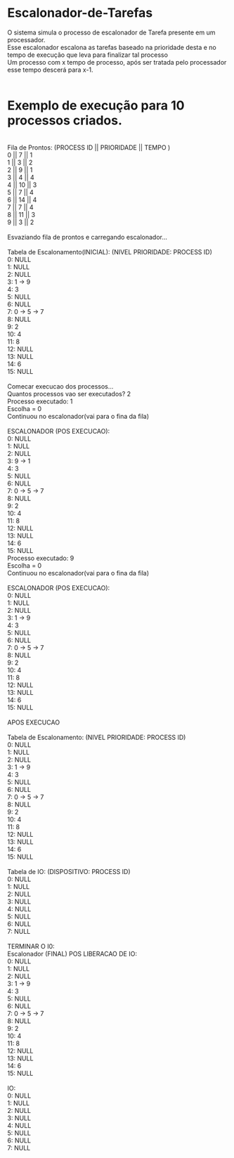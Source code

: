 # Escalonador-de-Tarefas
O sistema simula o processo de escalonador de Tarefa presente em um processador. <br/>
Esse escalonador escalona as tarefas baseado na prioridade desta e no tempo de execução que leva para finalizar tal processo <br/>
Um processo com x tempo de processo, após ser tratada pelo processador esse tempo descerá para x-1.<br/><br/>

<h1> Exemplo de execução para 10 processos criados.</h1>
<br/>
Fila de Prontos: (PROCESS ID || PRIORIDADE || TEMPO )<br/>
 0 || 7 || 1<br/>
 1 || 3 || 2<br/>
 2 || 9 || 1<br/>
 3 || 4 || 4<br/>
 4 || 10 || 3<br/>
 5 || 7 || 4<br/>
 6 || 14 || 4<br/>
 7 || 7 || 4<br/>
 8 || 11 || 3<br/>
 9 || 3 || 2<br/>
<br/>
Esvaziando fila de prontos e carregando escalonador...<br/>
<br/>
Tabela de Escalonamento(INICIAL): (NIVEL PRIORIDADE: PROCESS ID)<br/>
0: NULL<br/>
1: NULL<br/>
2: NULL<br/>
3: 1 -> 9<br/>
4: 3<br/>
5: NULL<br/>
6: NULL<br/>
7: 0 -> 5 -> 7<br/>
8: NULL<br/>
9: 2<br/>
10: 4<br/>
11: 8<br/>
12: NULL<br/>
13: NULL<br/>
14: 6<br/>
15: NULL<br/>
<br/>
Comecar execucao dos processos...<br/>
Quantos processos vao ser executados? 2<br/>
Processo executado: 1<br/>
Escolha =  0<br/>
Continuou no escalonador(vai para o fina da fila)<br/>
<br/>
ESCALONADOR (POS EXECUCAO):<br/>
0: NULL<br/>
1: NULL<br/>
2: NULL<br/>
3: 9 -> 1<br/>
4: 3<br/>
5: NULL<br/>
6: NULL<br/>
7: 0 -> 5 -> 7<br/>
8: NULL<br/>
9: 2<br/>
10: 4<br/>
11: 8<br/>
12: NULL<br/>
13: NULL<br/>
14: 6<br/>
15: NULL<br/>
Processo executado: 9<br/>
Escolha =  0<br/>
Continuou no escalonador(vai para o fina da fila)<br/>
<br/>
ESCALONADOR (POS EXECUCAO):<br/>
0: NULL<br/>
1: NULL<br/>
2: NULL<br/>
3: 1 -> 9<br/>
4: 3<br/>
5: NULL<br/>
6: NULL<br/>
7: 0 -> 5 -> 7<br/>
8: NULL<br/>
9: 2<br/>
10: 4<br/>
11: 8<br/>
12: NULL<br/>
13: NULL<br/>
14: 6<br/>
15: NULL<br/>
<br/>
 APOS EXECUCAO<br/>
<br/>
Tabela de Escalonamento: (NIVEL PRIORIDADE: PROCESS ID)<br/>
0: NULL<br/>
1: NULL<br/>
2: NULL<br/>
3: 1 -> 9<br/>
4: 3<br/>
5: NULL<br/>
6: NULL<br/>
7: 0 -> 5 -> 7<br/>
8: NULL<br/>
9: 2<br/>
10: 4<br/>
11: 8<br/>
12: NULL<br/>
13: NULL<br/>
14: 6<br/>
15: NULL<br/>
<br/>
Tabela de IO: (DISPOSITIVO: PROCESS ID)<br/>
0: NULL<br/>
1: NULL<br/>
2: NULL<br/>
3: NULL<br/>
4: NULL<br/>
5: NULL<br/>
6: NULL<br/>
7: NULL<br/>
<br/>
TERMINAR O I0:<br/>
Escalonador (FINAL) POS LIBERACAO DE IO:<br/>
0: NULL<br/>
1: NULL<br/>
2: NULL<br/>
3: 1 -> 9<br/>
4: 3<br/>
5: NULL<br/>
6: NULL<br/>
7: 0 -> 5 -> 7<br/>
8: NULL<br/>
9: 2<br/>
10: 4<br/>
11: 8<br/>
12: NULL<br/>
13: NULL<br/>
14: 6<br/>
15: NULL<br/>
<br/>
IO:<br/>
0: NULL<br/>
1: NULL<br/>
2: NULL<br/>
3: NULL<br/>
4: NULL<br/>
5: NULL<br/>
6: NULL<br/>
7: NULL<br/>
